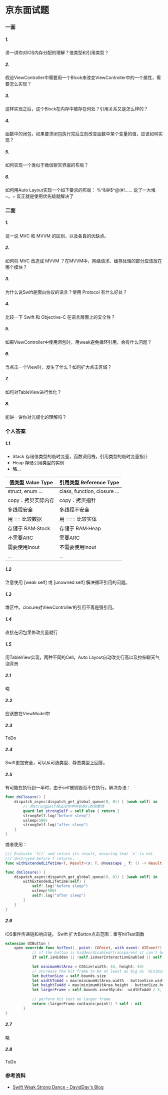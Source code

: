 # 京东面试题
### 一面

##### 1.
讲一讲你对iOS内存分配的理解？值类型和引用类型？

##### 2.
假设ViewController中需要用一个Blcok来改变ViewController中的一个属性，需要怎么实现？

##### 3.
这样实现之后，这个Block在内存中被存在何处？引用关系又是怎么样的？

##### 4.
函数中的闭包，如果要求闭包执行完后立刻改变函数中某个变量的值，应该如何实现？

##### 5.
如何实现一个类似于微信聊天界面的布局？

##### 6.
如何用Auto Layout实现一个如下要求的布局： %^&@$^@(#!......
说了一大堆 =。= 反正就是使用优先级就解决了

### 二面

##### 1. 
说一说 MVC 和 MVVM 的区别，以及各自的优缺点。

##### 2. 
如何将 MVC 改造成 MVVM ？在MVVM中，网络请求、缓存处理的部分应该放在哪个模块？

##### 3. 
为什么说Swift是面向协议的语言？使用 Protocol 有什么好处？

##### 4.
比较一下 Swift 和 Objective-C 在语言层面上的安全性？

##### 5.
如果ViewController中使用闭包时，用weak避免循环引用，会有什么问题？

##### 6.
当点击一个View时，发生了什么？如何扩大点击区域？

##### 7.
如何对TableView进行优化？

##### 8.
能讲一讲你对光栅化的理解吗？

### 个人答案

##### 1.1
- Stack 存储值类型的临时变量，函数调用栈，引用类型的临时变量指针
- Heap 存储引用类型的实例
- 略…


| 值类型 Value Type | 引用类型 Reference Type |
| --- | --- |
| struct, enum ... | class, function, closure ... |
| copy：拷贝实际内存 | copy：拷贝指针 |
| 多线程安全 | 多线程不安全 |
| 用 == 比较数据 | 用 === 比较实体 |
| 存储于 RAM·Stock | 存储于 RAM·Heap |
| 不需要ARC | 需要ARC |
| 需要使用inout | 不需要使用inout |
| ... | ... |

##### 1.2
注意使用 [weak self] 或 [unowned self] 解决循环引用的问题。

##### 1.3
堆区中。closure对ViewController的引用不再是强引用。

##### 1.4
直接在闭包里修改变量就行

##### 1.5
用TableView实现，两种不同的Cell，Auto Layout自动改变行高以及拉伸聊天气泡背景

##### 2.1
略

##### 2.2
应该放在ViewModel中

##### 2.3
ToDo

##### 2.4
Swift更加安全，可以从可选类型、静态类型上回答。

##### 2.5
有可能在执行到一半时，由于self被销毁而不在执行。解决办法：

```Swift
func doClosure() {
    dispatch_async(dispatch_get_global_queue(0, 0)) { [weak self] in
        // 用strongSelf保证闭包中内容执行的完整性
        guard let strongSelf = self else { return }  
        strongSelf.log("before sleep")
        usleep(500)
        strongSelf.log("after sleep")
    }
}
```

或者使用：

```Swift
/// Evaluate `f()` and return its result, ensuring that `x` is not
/// destroyed before f returns.
func withExtendedLifetime<T, Result>(x: T, @noescape _ f: () -> Result) -> Result

func doClosure() {
    dispatch_async(dispatch_get_global_queue(0, 0)) { [weak self] in
        withExtendedLifetime(self) {
            self!.log("before sleep")
            usleep(500)
            self!.log("after sleep")
        }
    }
}
```

##### 2.6 
iOS事件传递链和响应链。
Swift 扩大Button点击范围：重写hitTest函数

```Swift
extension UIButton {
    open override func hitTest(_ point: CGPoint, with event: UIEvent?) -> UIView? {
            // if the button is hidden/disabled/transparent it can't be hit
            if self.isHidden || !self.isUserInteractionEnabled || self.alpha < 0.01 { return nil }
            
            let minimumHitArea = CGSize(width: 44, height: 44)
            // increase the hit frame to be at least as big as `minimumHitArea`
            let buttonSize = self.bounds.size
            let widthToAdd = max(minimumHitArea.width - buttonSize.width, 0)
            let heightToAdd = max(minimumHitArea.height - buttonSize.height, 0)
            let largerFrame = self.bounds.insetBy(dx: -widthToAdd / 2, dy: -heightToAdd / 2)
            
            // perform hit test on larger frame
            return (largerFrame.contains(point)) ? self : nil
        }
}
```

##### 2.7
略

##### 2.8
ToDo

### 参考资料
- [Swift Weak Strong Dance - DavidDay's Blog](https://daiweilai.github.io/2015/12/23/Swift%E4%B8%AD%E7%9A%84Weak-Strong-Dance/)



